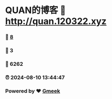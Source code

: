 # QUAN的博客 :link: http://quan.120322.xyz 
### :page_facing_up: [8](http://quan.120322.xyz/tag.html) 
### :speech_balloon: 3 
### :hibiscus: 6262 
### :alarm_clock: 2024-08-10 13:44:47 
### Powered by :heart: [Gmeek](https://github.com/Meekdai/Gmeek)
